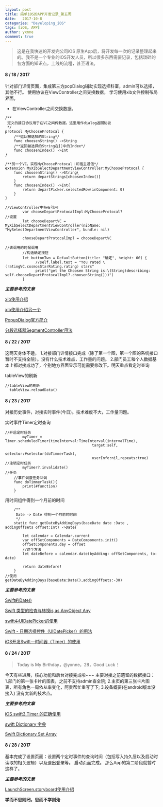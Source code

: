 ```yaml
---
layout: post
title: 简单iOS的APP开发记录_第五周
date:   2017-10-8
categories: "Developing_iOS"
tags: [iOS, APP]
author: yxnne
comment: true
---
```

>这是在我快速的开发完公司iOS 原生App后，将开发每一次的记录整理起来的。我不是一个专业的iOS开发人员，所以很多东西需要记录，包括琐碎的各方面的知识点，上线的流程，甚至语法。

#### 8 / 18 / 2017
针对部门详情页面，集成第三方popDialog辅助实现选择科室，admin可以选择，其他不行。
使用协议在ViewController之间交换数据。
学习使用xib文件控制布局界面。

* 在ViewController之间交换数据。

```
/**
 定义的接口协议用于在VC之间传数据，这里用作dialog返回协议
 */
protocol MyChooseProtocal {
    /**返回被选择的String*/
    func choosenString() ->String
    /**返回被选择的String在[]中的Index*/
    func choosenIndex() ->Int
}

/**另一个VC，实现MyChooseProtocal：和宿主通信*/
extension MyXibSelectDepartmentViewController:MyChooseProtocal {
    func choosenString() ->String{
        return departStrings[choosenIndex()]
    }
    func choosenIndex() ->Int{
        return departPicker.selectedRow(inComponent: 0)
    }
}

//ViewController中持有引用
        var chooseDepartProtocalImpl:MyChooseProtocal?
//设置
        let chooseDepartVC = MyXibSelectDepartmentViewController(nibName: "MySelectDepartmentViewController", bundle: nil)
       
        chooseDepartProtocalImpl = chooseDepartVC

//该调用的时候调用
        //构造确定按钮
        let buttonTwo = DefaultButton(title: "确定", height: 60) {
              //self.label.text = "You rated \(ratingVC.cosmosStarRating.rating) stars"
              print("get the Choosen String is:\(String(describing: self.chooseDepartProtocalImpl?.choosenString()))")
        }
```

_**主要参考的文章**_

[xib使用介绍](http://www.cocoachina.com/swift/20160728/17218.html)

[xib使用介绍另一个](http://blog.csdn.net/heipingguowenkong/article/details/51545728)

[PopupDialog官方简介](https://github.com/Orderella/PopupDialog)

[分段选择器SegmentController用法](http://www.jianshu.com/p/05f756d11f3d)

#### 8 / 22 / 2017
这两天身体不适。
1.对接部门详情接口完成（除了第一个图，第一个图的系统接口暂时不支持全院）。没有什么技术难点，工作量的问题。
2.部门员工和个人数据基本上都对接成功了，个别地方界面显示可能需要修改下。明天重点看定时查询

tableView的刷新
```
//tableView的刷新
  tableView.reloadData()
```

#### 8 / 23 / 2017

对接历史事件，对接实时事件(今日)。技术难度不大，工作量问题。

实时事件Timer定时查询
```
//开启定时任务
        myTimer =  Timer.scheduledTimer(timeInterval:TimeInterval(intervalTime),
                                        target:self,
                                        selector:#selector(doTimmerTask),
                                        userInfo:nil,repeats:true)
//注销定时任务
        myTimer?.invalidate()
//任务
    //事件调度任务回调
    func doTimmerTask(){
        print(#function)
    }

```
用时间组件得到一个月前的时间
```
    /**
     Date -> Date 得到一个月前的时间
     */
    static func getDateByAddingDays(baseDate date :Date , addingOffsets offset:Int) ->Date{
        
        let calendar = Calendar.current
        var offSetComponents = DateComponents.init()
        offSetComponents.day = offset
        //这个方法
        let dateBefore = calendar.date(byAdding: offSetComponents, to: date)
        
        return dateBefore!
    }
//使用
getDateByAddingDays(baseDate:Date(),addingOffsets:-30)
```
_**主要参考的文章**_

[Swift的Date()](http://www.jianshu.com/p/a6275cc54e04)

[Swift 类型的检査与转换is,as,AnyObject,Any](http://blog.csdn.net/longshihua/article/details/50608655)

[swift中UIDatePicker的使用](http://blog.csdn.net/potato512/article/details/52704281)

[Swift - 日期选择控件（UIDatePicker）的用法](http://blog.csdn.net/swift_vip/article/details/51726580)

[iOS开发Swift—时间器（Timer）的使用](http://blog.csdn.net/liumude123/article/details/54571895)

#### 8 / 24 / 2017
>Today is My Birthday，@yxnne，28，Good Luck！

今天有些进展，核心功能和后台对接完成啦~~~
主要对接之前遗留的数据接口：
1.部门的第一张卡片的图表，之前不支持admin查全院;
2.主页的第三张卡片图表，所有角色一周依从率变化，阿贵帮忙重写了下;
3.设备概要(在android版本没接入)
没有太新的技术点。

_**主要参考的文章**_

[iOS swift3 Timer 的正确使用](http://www.jianshu.com/p/8fb1f010f3f6)

[swift Dictionary 字典](http://blog.csdn.net/zhang_biao_1991/article/details/31344785)

[Swift Dictionary Set Array](http://www.jianshu.com/p/67a0cf4dad2d)

#### 8 / 28 / 2017

基本完成了设置页面：设置两个定时事件的查询时间（包括写入持久层以及启动时读取的相关逻辑）以及退出登录等。
启动页面完成。
那么App的第二阶段就暂时这样了。

_**主要参考的文章**_

[LaunchScreen.storyboard使用介绍](http://www.cnblogs.com/741162830qq/p/4878247.html)


__学而不思则罔，思而不学则殆__